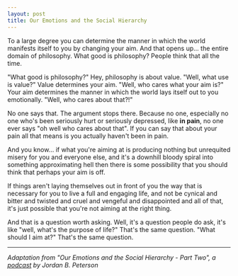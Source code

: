 ```yaml
---
layout: post
title: Our Emotions and the Social Hierarchy
---
```


To a large degree you can determine the manner in which the world manifests itself to you by changing your aim. And that opens up... the entire domain of philosophy. What good is philosophy? People think that all the time.

"What good is philosophy?" Hey, philosophy is about value. "Well, what use is value?" Value determines your aim. "Well, who cares what your aim is?" Your aim determines the manner in which the world lays itself out to you emotionally. "Well, who cares about that?!"

No one says that. The argument stops there. Because no one, especially no one who's been seriously hurt or seriously depressed, like **in pain**, no one ever says "oh well who cares about that". If you can say that about your pain all that means is you actually haven't been in pain.

And you know... if what you're aiming at is producing nothing but unrequited misery for you and everyone else, and it's a downhill bloody spiral into something approximating hell then there is some possibility that you should think that perhaps your aim is off.

If things aren't laying themselves out in front of you the way that is necessary for you to live a full and engaging life, and not be cynical and bitter and twisted and cruel and vengeful and disappointed and all of that, it's just possible that you're not aiming at the right thing.

And that is a question worth asking. Well, it's a question people do ask, it's like "well, what's the purpose of life?" That's the same question. "What should I aim at?" That's the same question.

___
_Adaptation from "Our Emotions and the Social Hierarchy - Part Two", a [podcast](https://spoti.fi/2YQTxNS) by Jordan B. Peterson_
